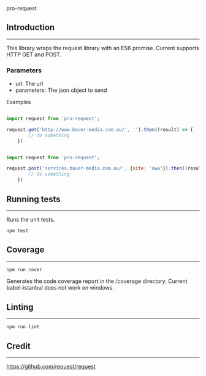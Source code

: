 pro-request

## Introduction
----------------

This library wraps the request library with an ES6 promise. Current supports HTTP GET and POST.

### Parameters
- url: The url
- parameters: The json object to send

Examples

``` js

import request from 'pro-request';

request.get('http://www.bauer-media.com.au/', '').then((result) => {
        // do something
    })
```

``` js

import request from 'pro-request';

request.post('services.bauer-media.com.au/', {site: 'aww'}).then((result) => {
        // do something
    })
```

## Running tests
--------------

Runs the unit tests.

```bash
npm test
```

## Coverage
--------------
```bash
npm run cover
```

Generates the code coverage report in the /coverage directory. Current babel-istanbul does not work on windows.

## Linting
--------------
```bash
npm run lint
```

## Credit
--------------
https://github.com/request/request